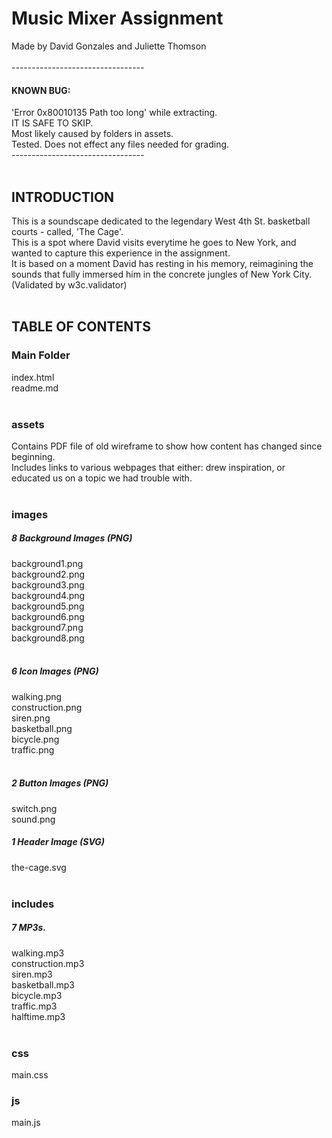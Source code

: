 # Music Mixer Assignment
Made by David Gonzales and Juliette Thomson<br><br>
---------------------------------<br>
#### KNOWN BUG:
'Error 0x80010135 Path too long' while extracting.<br> 
IT IS SAFE TO SKIP.<br> 
Most likely caused by folders in assets.<br> 
Tested. Does not effect any files needed for grading.<br>
---------------------------------<br><br>

## INTRODUCTION

This is a soundscape dedicated to the legendary West 4th St. basketball courts - called, 'The Cage'. <br>
This is a spot where David visits everytime he goes to New York, and wanted to capture this experience in the assignment.<br>
It is based on a moment David has resting in his memory, reimagining the sounds that fully immersed him in the concrete jungles of New York City.<br>
(Validated by w3c.validator)<br><br>

## TABLE OF CONTENTS <br>

### Main Folder
index.html<br>
readme.md<br><br>

### assets
Contains PDF file of old wireframe to show how content has changed since beginning.<br>
Includes links to various webpages that either: drew inspiration, or educated us on a topic we had trouble with. <br><br>

### images
##### 8 Background Images (PNG)
background1.png<br>
background2.png<br>
background3.png<br>
background4.png<br>
background5.png<br>
background6.png<br>
background7.png<br>
background8.png<br><br>

##### 6 Icon Images (PNG)
walking.png<br>
construction.png<br>
siren.png<br>
basketball.png<br>
bicycle.png<br>
traffic.png<br><br>
##### 2 Button Images (PNG)
switch.png<br>
sound.png<br>
##### 1 Header Image (SVG) 
the-cage.svg<br><br>

### includes
##### 7 MP3s. 
walking.mp3<br>
construction.mp3<br>
siren.mp3<br>
basketball.mp3<br>
bicycle.mp3<br>
traffic.mp3<br>
halftime.mp3<br><br>

### css
main.css

### js
main.js
